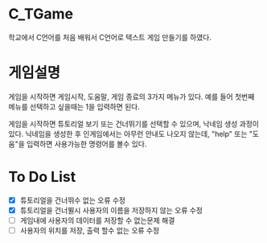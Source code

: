 # C_TGame
학교에서 C언어를 처음 배워서 C언어로 텍스트 게임 만들기를 하였다.

# 게임설명
게임을 시작하면 게임시작, 도움말, 게임 종료의 3가지 메뉴가 있다.
예를 들어 첫번째 메뉴를 선택하고 싶을때는 1을 입력하면 된다.

게임을 시작하면 튜토리얼 보기 또는 건너뛰기를 선택할 수 있으며, 낙네임 생성 과정이 있다.
닉네임을 생성한 후 인게임에서는 아무런 안내도 나오지 않는데, "help" 또는 "도움"을 입력하면 사용가능한 명령어를 볼수 있다.

# To Do List
 - [X] 튜토리얼을 건너뛰수 없는 오류 수정
 - [X] 튜토리얼을 건너뛸시 사용자의 이름을 저장하지 않는 오류 수정
 - [ ] 게임내에 사용자의 데이터를 저장할 수 없는문제 해결
 - [ ] 사용자의 위치를 저장, 출력 할수 없는 오류 수정
